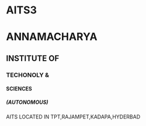 #  AITS3
#  ANNAMACHARYA
## INSTITUTE OF
### TECHONOLY &
#### SCIENCES
##### (AUTONOMOUS)
AITS  LOCATED IN TPT,RAJAMPET,KADAPA,HYDERBAD
